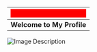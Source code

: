| <div style="background-color: red; padding: 10px; color: white; text-align: center;"> 
| :--: |
| **Welcome to My Profile** |


<img src="https://github.com/cunninghamzachery/cunninghamzachery/mylogo.png" alt="Image Description">
